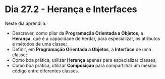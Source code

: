 # Dia 27.2 - Herança e Interfaces

Neste dia aprendi a:

- Descrever, como pilar da **Programação Orientada a Objetos**, a **Herança**, que é a capacidade de herdar, para especializar, os atributos e métodos de uma classe;
- Definir, em **Programação Orientada a Objetos**, a **Interface** de uma classe;
- Como boa prática, utilizar **Herança** apenas para especializar classes;
- Como boa prática, utilizar **Composição** para compartilhar um mesmo código entre diferentes classes.
